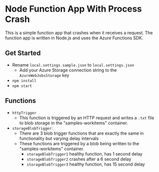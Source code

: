 # Node Function App With Process Crash

This is a simple function app that crashes when it receives a request. The function app is written in Node.js and uses the Azure Functions SDK.

## Get Started

- Rename `local.settings.sample.json` to `local.settings.json`
  - Add your Azure Storage connection string to the `AzureWebJobsStorage` key
- `npm install`
- `npm start`

## Functions

- `httpTrigger`
  - This function is triggered by an HTTP request and writes a `.txt` file to blob storage in the "samples-workitems" container.
- `storageBlobTrigger`:
  - There are 3 blob trigger functions that are exactly the same in functionality but varying delay intervals
  - These functions are triggered by a blob being written to the "samples-workitems" container.
    - `storageBlobTrigger1` healthy function, has 1 second delay
    - `storageBlobTrigger2` crashes after a 6 second delay
    - `storageBlobTrigger3` healthy function, has 15 second delay
